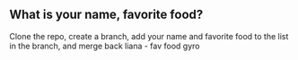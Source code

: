 ## What is your name, favorite food?
Clone the repo, create a branch, add your name and favorite food to the list in the branch, and merge back
liana - fav food gyro